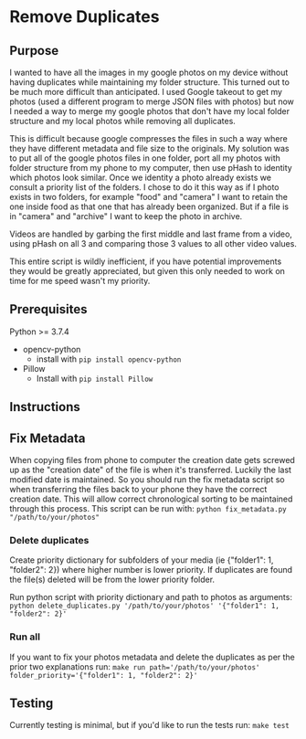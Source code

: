 # Remove Duplicates

## Purpose

I wanted to have all the images in my google photos on my device without having duplicates while maintaining my folder structure. This turned out to be much more difficult than anticipated. I used Google takeout to get my photos (used a different program to merge JSON files with photos) but now I needed a way to merge my google photos that don't have my local folder structure and my local photos while removing all duplicates.

This is difficult because google compresses the files in such a way where they have different metadata and file size to the originals. My solution was to put all of the google photos files in one folder, port all my photos with folder structure from my phone to my computer, then use pHash to identity which photos look similar. Once we identity a photo already exists we consult a priority list of the folders. I chose to do it this way as if I photo exists in two folders, for example "food" and "camera" I want to retain the one inside food as that one that has already been organized. But if a file is in "camera" and "archive" I want to keep the photo in archive.

Videos are handled by garbing the first middle and last frame from a video, using pHash on all 3 and comparing those 3 values to all other video values.

This entire script is wildly inefficient, if you have potential improvements they would be greatly appreciated, but given this only needed to work on time for me speed wasn't my priority.  

## Prerequisites

Python >= 3.7.4
- opencv-python
  - install with `pip install opencv-python`
- Pillow
  - Install with `pip install Pillow`

## Instructions

## Fix Metadata

When copying files from phone to computer the creation date gets screwed up as the "creation date" of the file is when it's transferred. Luckily the last modified date is maintained. So you should run the fix metadata script so when transferring the files back to your phone they have the correct creation date. This will allow correct chronological sorting to be maintained through this process. This script can be run with:
`python fix_metadata.py "/path/to/your/photos"`

### Delete duplicates

Create priority dictionary for subfolders of your media (ie {"folder1": 1, "folder2": 2}) where higher number is lower priority. If duplicates are found the file(s) deleted will be from the lower priority folder.

Run python script with priority dictionary and path to photos as arguments: 
`python delete_duplicates.py '/path/to/your/photos' '{"folder1": 1, "folder2": 2}'`

### Run all

If you want to fix your photos metadata and delete the duplicates as per the prior two explanations run:
`make run path='/path/to/your/photos' folder_priority='{"folder1": 1, "folder2": 2}'`

## Testing

Currently testing is minimal, but if you'd like to run the tests run:
`make test`
